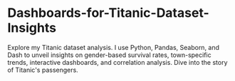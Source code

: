 # Dashboards-for-Titanic-Dataset-Insights
Explore my Titanic dataset analysis. I use Python, Pandas, Seaborn, and Dash to unveil insights on gender-based survival rates, town-specific trends, interactive dashboards, and correlation analysis. Dive into the story of Titanic's passengers.
